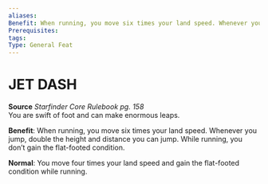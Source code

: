 ```yaml
---
aliases: 
Benefit: When running, you move six times your land speed. Whenever you jump, double the height and distance you can jump. While running, you don’t gain the flat-footed condition.
Prerequisites: 
tags: 
Type: General Feat
---
```

# JET DASH
**Source** _Starfinder Core Rulebook pg. 158_  
You are swift of foot and can make enormous leaps.

**Benefit**: When running, you move six times your land speed. Whenever you jump, double the height and distance you can jump. While running, you don’t gain the flat-footed condition.

**Normal**: You move four times your land speed and gain the flat-footed condition while running.

